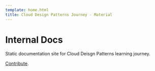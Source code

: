 ```yaml
---
template: home.html
title: Cloud Design Patterns Journey - Material
---
```


# Internal Docs

Static documentation site for Cloud Deisgn Patterns learning journey.

[Contribute](https://github.com/cloud-design-patterns-journey/docs#how-to-contribute).
